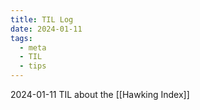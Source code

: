 ```yaml
---
title: TIL Log
date: 2024-01-11
tags:
  - meta
  - TIL
  - tips
---
```

2024-01-11 TIL about the [[Hawking Index]]


 